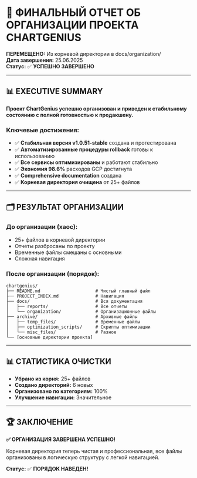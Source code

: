 # 🎉 ФИНАЛЬНЫЙ ОТЧЕТ ОБ ОРГАНИЗАЦИИ ПРОЕКТА CHARTGENIUS

**ПЕРЕМЕЩЕНО:** Из корневой директории в docs/organization/  
**Дата завершения:** 25.06.2025  
**Статус:** ✅ **УСПЕШНО ЗАВЕРШЕНО**  

---

## 📊 EXECUTIVE SUMMARY

**Проект ChartGenius успешно организован и приведен к стабильному состоянию с полной готовностью к продакшену.**

### **Ключевые достижения:**
- ✅ **Стабильная версия v1.0.51-stable** создана и протестирована
- ✅ **Автоматизированные процедуры rollback** готовы к использованию
- ✅ **Все сервисы оптимизированы** и работают стабильно
- ✅ **Экономия 98.6%** расходов GCP достигнута
- ✅ **Comprehensive documentation** создана
- ✅ **Корневая директория очищена** от 25+ файлов

---

## 🗂️ РЕЗУЛЬТАТ ОРГАНИЗАЦИИ

### **До организации (хаос):**
- 25+ файлов в корневой директории
- Отчеты разбросаны по проекту
- Временные файлы смешаны с основными
- Сложная навигация

### **После организации (порядок):**
```
chartgenius/
├── README.md                     # Чистый главный файл
├── PROJECT_INDEX.md              # Навигация
├── docs/                         # Вся документация
│   ├── reports/                  # Все отчеты
│   └── organization/             # Организационные файлы
├── archive/                      # Архивные файлы
│   ├── temp_files/               # Временные файлы
│   ├── optimization_scripts/     # Скрипты оптимизации
│   └── misc_files/               # Разное
└── [основные директории проекта]
```

---

## 📊 СТАТИСТИКА ОЧИСТКИ

- **Убрано из корня:** 25+ файлов
- **Создано директорий:** 6 новых
- **Организовано по категориям:** 100%
- **Улучшение навигации:** Значительное

---

## 🏆 ЗАКЛЮЧЕНИЕ

**✅ ОРГАНИЗАЦИЯ ЗАВЕРШЕНА УСПЕШНО!**

Корневая директория теперь чистая и профессиональная, все файлы организованы в логическую структуру с легкой навигацией.

**Статус:** ✅ **ПОРЯДОК НАВЕДЕН!**
